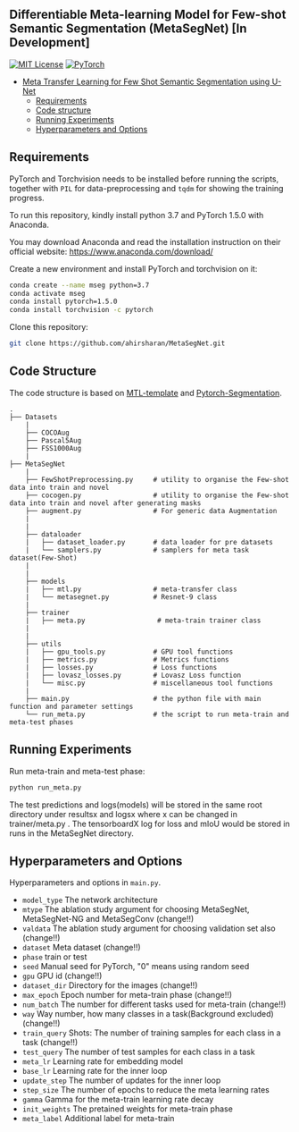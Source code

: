 
## Differentiable Meta-learning Model for Few-shot Semantic Segmentation (MetaSegNet) [In Development]

[![MIT License](https://img.shields.io/badge/license-MIT-green.svg)](https://opensource.org/licenses/MIT)
[![PyTorch](https://img.shields.io/badge/pytorch-1.5.0-%237732a8)](https://github.com/ahirsharan/MetaSegNet.git)

<!-- TOC -->

- [Meta Transfer Learning for Few Shot Semantic Segmentation using U-Net](#Meta-Transfer-Learning-for-Few-Shot-Semantic-Segmentation-using-U-Net)
  - [Requirements](#requirements)
  - [Code structure](#code-structure)
  - [Running Experiments](#Running-Experiments)
  - [Hyperparameters and Options](#Hyperparameters-and-Options)

<!-- /TOC -->

## Requirements
PyTorch and Torchvision needs to be installed before running the scripts, together with `PIL` for data-preprocessing and `tqdm` for showing the training progress.

To run this repository, kindly install python 3.7 and PyTorch 1.5.0 with Anaconda.

You may download Anaconda and read the installation instruction on their official website:
<https://www.anaconda.com/download/>

Create a new environment and install PyTorch and torchvision on it:

```bash
conda create --name mseg python=3.7
conda activate mseg
conda install pytorch=1.5.0 
conda install torchvision -c pytorch
```

Clone this repository:

```bash
git clone https://github.com/ahirsharan/MetaSegNet.git
```

## Code Structure
The code structure is based on [MTL-template](https://github.com/yaoyao-liu/meta-transfer-learning) and [Pytorch-Segmentation](https://github.com/yassouali/pytorch_segmentation). 

```
.
├── Datasets
    |
    ├── COCOAug     
    ├── Pascal5Aug
    ├── FSS1000Aug   
    |  
├── MetaSegNet
    |
    ├── FewShotPreprocessing.py     # utility to organise the Few-shot data into train and novel
    ├── cocogen.py                  # utility to organise the Few-shot data into train and novel after generating masks
    ├── augment.py                  # For generic data Augmentation 
    |
    |  
    ├── dataloader              
    |   ├── dataset_loader.py       # data loader for pre datasets
    |   └── samplers.py             # samplers for meta task dataset(Few-Shot) 
    |
    |
    ├── models                      
    |   ├── mtl.py                  # meta-transfer class
    |   └── metasegnet.py           # Resnet-9 class
    |
    ├── trainer                     
    |   ├── meta.py                  # meta-train trainer class
    |   
    |
    ├── utils                       
    |   ├── gpu_tools.py            # GPU tool functions
    |   ├── metrics.py              # Metrics functions
    |   ├── losses.py               # Loss functions
    |   ├── lovasz_losses.py        # Lovasz Loss function
    |   └── misc.py                 # miscellaneous tool functions
    |
    ├── main.py                     # the python file with main function and parameter settings
    └── run_meta.py                 # the script to run meta-train and meta-test phases
```
## Running Experiments

Run meta-train and meta-test phase:
```bash
python run_meta.py
```
The test predictions and logs(models) will be stored in the same root directory under resultsx and logsx where x can be changed in trainer/meta.py .
The tensorboardX log for loss and mIoU would be stored in runs in the MetaSegNet directory.

## Hyperparameters and Options
Hyperparameters and options in `main.py`.

- `model_type` The network architecture
- `mtype` The ablation study argument for choosing MetaSegNet, MetaSegNet-NG and MetaSegConv (change!!)
- `valdata` The ablation study argument for choosing validation set also (change!!)
- `dataset` Meta dataset (change!!)
- `phase` train or test
- `seed` Manual seed for PyTorch, "0" means using random seed
- `gpu` GPU id (change!!)
- `dataset_dir` Directory for the images (change!!)
- `max_epoch` Epoch number for meta-train phase (change!!)
- `num_batch` The number for different tasks used for meta-train (change!!)
- `way` Way number, how many classes in a task(Background excluded) (change!!)
- `train_query` Shots: The number of training samples for each class in a task (change!!)
- `test_query` The number of test samples for each class in a task
- `meta_lr` Learning rate for embedding model
- `base_lr` Learning rate for the inner loop
- `update_step` The number of updates for the inner loop
- `step_size` The number of epochs to reduce the meta learning rates
- `gamma` Gamma for the meta-train learning rate decay
- `init_weights` The pretained weights for meta-train phase
- `meta_label` Additional label for meta-train

